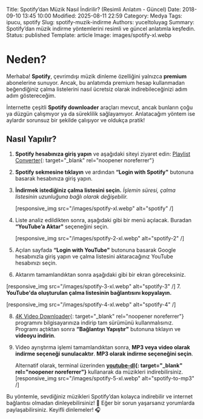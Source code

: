 Title: Spotify’dan Müzik Nasıl İndirilir? (Resimli Anlatım - Güncel)
Date: 2018-09-10 13:45 10:00
Modified: 2025-08-11 22:59
Category: Medya
Tags: ipucu, spotify
Slug: spotify-muzik-indirme
Authors: yuceltoluyag
Summary: Spotify’dan müzik indirme yöntemlerini resimli ve güncel anlatımla keşfedin.
Status: published
Template: article
Image: images/spotify-xl.webp

# Neden?

Merhaba! **Spotify**, çevrimdışı müzik dinleme özelliğini yalnızca **premium** abonelerine sunuyor. Ancak, bu anlatımda premium hesap kullanmadan beğendiğiniz çalma listelerini nasıl ücretsiz olarak indirebileceğinizi adım adım göstereceğim.

İnternette çeşitli **Spotify downloader** araçları mevcut, ancak bunların çoğu ya düzgün çalışmıyor ya da süreklilik sağlayamıyor. Anlatacağım yöntem ise aylardır sorunsuz bir şekilde çalışıyor ve oldukça pratik!

## Nasıl Yapılır?

1. **Spotify hesabınıza giriş yapın** ve aşağıdaki siteyi ziyaret edin:
   [Playlist Converter](http://www.playlist-converter.net/){: target="_blank" rel="noopener noreferrer"}
2. **Spotify sekmesine tıklayın** ve ardından **“Login with Spotify"** butonuna basarak hesabınıza giriş yapın.
3. **İndirmek istediğiniz çalma listesini seçin.**
   _İşlemin süresi, çalma listesinin uzunluğuna bağlı olarak değişebilir._

   [responsive_img src="/images/spotify-xl.webp" alt="spotify" /]

4. Liste analiz edildikten sonra, aşağıdaki gibi bir menü açılacak. Buradan **“YouTube’a Aktar"** seçeneğini seçin.

   [responsive_img src="/images/spotify-2-xl.webp" alt="spotify-2" /]

5. Açılan sayfada **“Login with YouTube"** butonuna basarak Google hesabınızla giriş yapın ve çalma listesini aktaracağınız YouTube hesabınızı seçin.
6. Aktarım tamamlandıktan sonra aşağıdaki gibi bir ekran göreceksiniz.

[responsive_img src="/images/spotify-3-xl.webp" alt="spotify-3" /] 7. **YouTube'da oluşturulan çalma listesinin bağlantısını kopyalayın.**

[responsive_img src="/images/spotify-4-xl.webp" alt="spotify-4" /]

8. [4K Video Downloader](https://www.4kdownload.com/){: target="_blank" rel="noopener noreferrer"} programını bilgisayarınıza indirip tam sürümünü kullanmalısınız. Programı açtıktan sonra **“Bağlantıyı Yapıştır"** butonuna tıklayın ve **videoyu indirin**.
9. Video ayrıştırma işlemi tamamlandıktan sonra, **MP3 veya video olarak indirme seçeneği sunulacaktır**. **MP3 olarak indirme seçeneğini seçin**.

   Alternatif olarak, terminal üzerinden **[youtube-dl](https://github.com/ytdl-org/youtube-dl){: target="_blank" rel="noopener noreferrer"}** kullanarak da müzikleri indirebilirsiniz.
   [responsive_img src="/images/spotify-5-xl.webp" alt="spotify-to-mp3" /]

Bu yöntemle, sevdiğiniz müzikleri Spotify’dan kolayca indirebilir ve internet bağlantısı olmadan dinleyebilirsiniz! 🎵 Eğer bir sorun yaşarsanız yorumlarda paylaşabilirsiniz. Keyifli dinlemeler! 🎧
